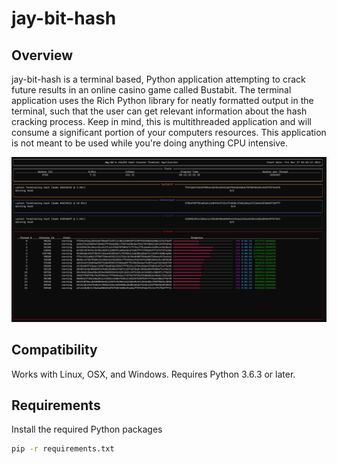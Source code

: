 # jay-bit-hash
## Overview
jay-bit-hash is a terminal based, Python application attempting to crack future results in an online casino game called Bustabit. The terminal application uses the Rich Python library for neatly formatted output in the terminal, such that the user can get relevant information about the hash cracking process. Keep in mind, this is multithreaded application and will consume a significant portion of your computers resources. This application is not meant to be used while you're doing anything CPU intensive.  

![Terminal](https://github.com/Jay-ArBrouillard/jay-bit-hash/blob/master/terminal.png?raw=true)

## Compatibility
Works with Linux, OSX, and Windows. Requires Python 3.6.3 or later.

## Requirements
Install the required Python packages

```sh
pip -r requirements.txt
```
